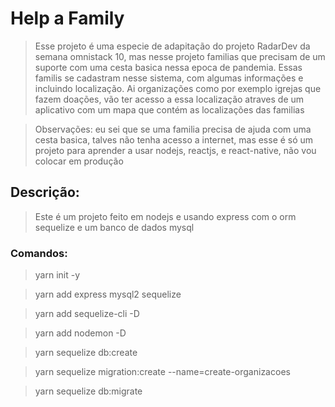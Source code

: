 # Help a Family

> Esse projeto é uma especie de adapitação do projeto RadarDev da semana omnistack 10, mas nesse projeto familias que precisam de um suporte com uma cesta basica nessa epoca de pandemia. Essas familis se cadastram nesse sistema, com algumas informações e incluindo localização. Ai organizações como por exemplo igrejas que fazem doações, vão ter acesso a essa localização atraves de um aplicativo com um mapa que contém as localizações das familias

> Observações: eu sei que se uma familia precisa de ajuda com uma cesta basica, talves não tenha acesso a  internet, mas esse é só um projeto para aprender a usar nodejs, reactjs, e react-native, não vou colocar em produção 

## Descrição:

>  Este é um projeto feito em nodejs e usando express com o orm sequelize e um banco de dados mysql

### Comandos:

> yarn init -y

> yarn add express mysql2 sequelize

> yarn add sequelize-cli -D

> yarn add nodemon -D

> yarn sequelize db:create

> yarn sequelize migration:create --name=create-organizacoes

> yarn sequelize db:migrate